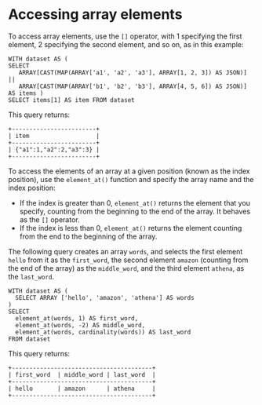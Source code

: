 # Accessing array elements<a name="accessing-array-elements"></a>

To access array elements, use the `[]` operator, with 1 specifying the first element, 2 specifying the second element, and so on, as in this example:

```
WITH dataset AS (
SELECT
   ARRAY[CAST(MAP(ARRAY['a1', 'a2', 'a3'], ARRAY[1, 2, 3]) AS JSON)] ||
   ARRAY[CAST(MAP(ARRAY['b1', 'b2', 'b3'], ARRAY[4, 5, 6]) AS JSON)]
AS items )
SELECT items[1] AS item FROM dataset
```

This query returns:

```
+------------------------+
| item                   |
+------------------------+
| {"a1":1,"a2":2,"a3":3} |
+------------------------+
```

To access the elements of an array at a given position \(known as the index position\), use the `element_at()` function and specify the array name and the index position:
+ If the index is greater than 0, `element_at()` returns the element that you specify, counting from the beginning to the end of the array\. It behaves as the `[]` operator\.
+ If the index is less than 0, `element_at()` returns the element counting from the end to the beginning of the array\.

The following query creates an array `words`, and selects the first element `hello` from it as the `first_word`, the second element `amazon` \(counting from the end of the array\) as the `middle_word`, and the third element `athena`, as the `last_word`\.

```
WITH dataset AS (
  SELECT ARRAY ['hello', 'amazon', 'athena'] AS words
)
SELECT
  element_at(words, 1) AS first_word,
  element_at(words, -2) AS middle_word,
  element_at(words, cardinality(words)) AS last_word
FROM dataset
```

This query returns:

```
+----------------------------------------+
| first_word  | middle_word | last_word  |
+----------------------------------------+
| hello       | amazon      | athena     |
+----------------------------------------+
```